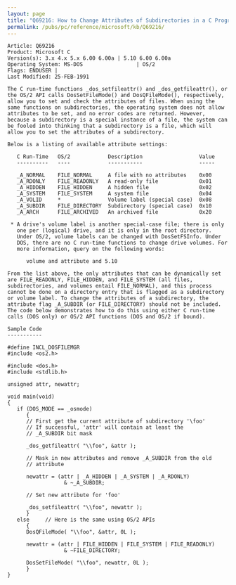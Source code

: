 ```yaml
---
layout: page
title: "Q69216: How to Change Attributes of Subdirectories in a C Program"
permalink: /pubs/pc/reference/microsoft/kb/Q69216/
---
```


	Article: Q69216
	Product: Microsoft C
	Version(s): 3.x 4.x 5.x 6.00 6.00a | 5.10 6.00 6.00a
	Operating System: MS-DOS                 | OS/2
	Flags: ENDUSER |
	Last Modified: 25-FEB-1991
	
	The C run-time functions _dos_setfileattr() and _dos_getfileattr(), or
	the OS/2 API calls DosSetFileMode() and DosQFileMode(), respectively,
	allow you to set and check the attributes of files. When using the
	same functions on subdirectories, the operating system does not allow
	attributes to be set, and no error codes are returned. However,
	because a subdirectory is a special instance of a file, the system can
	be fooled into thinking that a subdirectory is a file, which will
	allow you to set the attributes of a subdirectory.
	
	Below is a listing of available attribute settings:
	
	   C Run-Time   OS/2            Description                  Value
	   ----------   ----            -----------                  -----
	
	   _A_NORMAL    FILE_NORMAL     A file with no attributes    0x00
	   _A_RDONLY    FILE_READONLY   A read-only file             0x01
	   _A_HIDDEN    FILE_HIDDEN     A hidden file                0x02
	   _A_SYSTEM    FILE_SYSTEM     A system file                0x04
	   _A_VOLID     *               Volume label (special case)  0x08
	   _A_SUBDIR    FILE_DIRECTORY  Subdirectory (special case)  0x10
	   _A_ARCH      FILE_ARCHIVED   An archived file             0x20
	
	 * A drive's volume label is another special-case file; there is only
	   one per (logical) drive, and it is only in the root directory.
	   Under OS/2, volume labels can be changed with DosSetFSInfo. Under
	   DOS, there are no C run-time functions to change drive volumes. For
	   more information, query on the following words:
	
	      volume and attribute and 5.10
	
	From the list above, the only attributes that can be dynamically set
	are FILE_READONLY, FILE_HIDDEN, and FILE_SYSTEM (all files,
	subdirectories, and volumes entail FILE_NORMAL), and this process
	cannot be done on a directory entry that is flagged as a subdirectory
	or volume label. To change the attributes of a subdirectory, the
	attribute flag _A_SUBDIR (or FILE_DIRECTORY) should not be included.
	The code below demonstrates how to do this using either C run-time
	calls (DOS only) or OS/2 API functions (DOS and OS/2 if bound).
	
	Sample Code
	-----------
	
	#define INCL_DOSFILEMGR
	#include <os2.h>
	
	#include <dos.h>
	#include <stdlib.h>
	
	unsigned attr, newattr;
	
	void main(void)
	{
	   if (DOS_MODE == _osmode)
	      {
	      // First get the current attribute of subdirectory '\foo'
	      // If successful, 'attr' will contain at least the
	      // _A_SUBDIR bit mask
	
	      _dos_getfileattr( "\\foo", &attr );
	
	      // Mask in new attributes and remove _A_SUBDIR from the old
	      // attribute
	
	      newattr = (attr | _A_HIDDEN | _A_SYSTEM | _A_RDONLY)
	                  & ~_A_SUBDIR;
	
	      // Set new attribute for 'foo'
	
	      _dos_setfileattr( "\\foo", newattr );
	      }
	   else     // Here is the same using OS/2 APIs
	      {
	      DosQFileMode( "\\foo", &attr, 0L );
	
	      newattr = (attr | FILE_HIDDEN | FILE_SYSTEM | FILE_READONLY)
	                  & ~FILE_DIRECTORY;
	
	      DosSetFileMode( "\\foo", newattr, 0L );
	      }
	}
